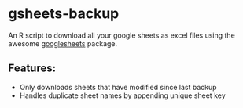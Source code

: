 # gsheets-backup
An R script to download all your google sheets as excel files using the awesome [googlesheets](https://github.com/jennybc/googlesheets) package.

## Features:

- Only downloads sheets that have modified since last backup
- Handles duplicate sheet names by appending unique sheet key
